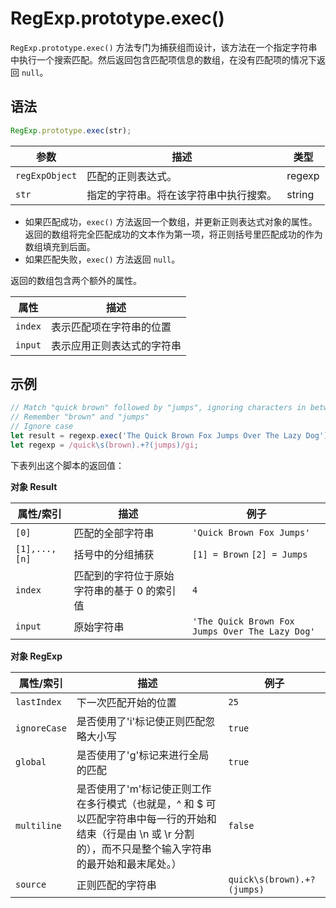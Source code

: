 # RegExp.prototype.exec()

`RegExp.prototype.exec()` 方法专门为捕获组而设计，该方法在一个指定字符串中执行一个搜索匹配。然后返回包含匹配项信息的数组，在没有匹配项的情况下返回 `null`。

## 语法　　

```js
RegExp.prototype.exec(str);
```

| 参数           | 描述                                   | 类型          |
| -------------- | -------------------------------------- | ------------- |
| `regExpObject` | 匹配的正则表达式。                     | regexp |
| `str`          | 指定的字符串。将在该字符串中执行搜索。 | string |

- 如果匹配成功，`exec()` 方法返回一个数组，并更新正则表达式对象的属性。返回的数组将完全匹配成功的文本作为第一项，将正则括号里匹配成功的作为数组填充到后面。
- 如果匹配失败，`exec()` 方法返回 `null`。

返回的数组包含两个额外的属性。

| 属性    | 描述                       |
| ------- | -------------------------- |
| `index` | 表示匹配项在字符串的位置   |
| `input` | 表示应用正则表达式的字符串 |

## 示例

```js
// Match "quick brown" followed by "jumps", ignoring characters in between
// Remember "brown" and "jumps"
// Ignore case
let result = regexp.exec('The Quick Brown Fox Jumps Over The Lazy Dog');
let regexp = /quick\s(brown).+?(jumps)/gi;
```

下表列出这个脚本的返回值：

**对象 Result**

| 属性/索引     | 描述                                        | 例子                                            |
| ------------- | ------------------------------------------- | ----------------------------------------------- |
| `[0]`         | 匹配的全部字符串                            | `'Quick Brown Fox Jumps'`                       |
| `[1],...,[n]` | 括号中的分组捕获                            | `[1] = Brown` `[2] = Jumps`                     |
| `index`       | 匹配到的字符位于原始字符串的基于 0 的索引值 | `4`                                             |
| `input`       | 原始字符串                                  | `'The Quick Brown Fox Jumps Over The Lazy Dog'` |

**对象 RegExp**

| 属性/索引    | 描述                                                                                                                                                              | 例子                       |
| ------------ | ----------------------------------------------------------------------------------------------------------------------------------------------------------------- | -------------------------- |
| `lastIndex`  | 下一次匹配开始的位置                                                                                                                                              | `25`                       |
| `ignoreCase` | 是否使用了'i'标记使正则匹配忽略大小写                                                                                                                             | `true`                     |
| `global`     | 是否使用了'g'标记来进行全局的匹配                                                                                                                                 | `true`                     |
| `multiline`  | 是否使用了'm'标记使正则工作在多行模式（也就是，^ 和 \$ 可以匹配字符串中每一行的开始和结束（行是由 \n 或 \r 分割的），而不只是整个输入字符串的最开始和最末尾处。） | `false`                    |
| `source`     | 正则匹配的字符串                                                                                                                                                  | `quick\s(brown).+?(jumps)` |
